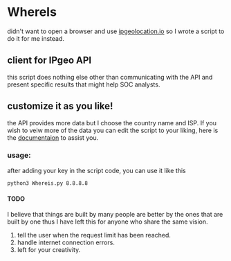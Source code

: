 # WhereIs
didn't want to open a browser and use [ipgeolocation.io](https://ipgeolocation.io) so I wrote a script to do it for me instead.
## client for IPgeo API
this script does nothing else other than communicating with the API and present specific results that might help SOC analysts.
## customize it as you like!
the API provides more data but I choose the country name and ISP. If you wish to veiw more of the data you can edit the script to your liking, here is the [documentaion](https://ipgeolocation.io/documentation/ip-geolocation-api.html) to assist you.
### usage:
after adding your key in the script code, you can use it like this
```bash
python3 Whereis.py 8.8.8.8
```

#### TODO
I believe that things are built by many people are better by the ones that are built by one thus I have left this for anyone who share the same vision.
  1. tell the user when the request limit has been reached.
  2. handle internet connection errors.
  3. left for your creativity.
